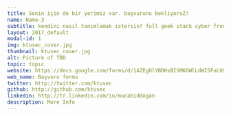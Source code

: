 ```yaml
---
title: Senin için de bir yerimiz var. başvurunu bekliyoruZ!
name: Name-3
subtitle: kendini nasıl tanımlamak istersin? full geek stack cyber frontback developer :) 
layout: 2017_default
modal-id: 1
img: ktusec_cover.jpg
thumbnail: ktusec_cover.jpg
alt: Picture of TBD
topic: topıc
website: https://docs.google.com/forms/d/1AZEgOlYBDHsBISMKGWlLdWI5FoLU9qHpLIBj6r2Wv9w/viewform?edit_requested=true
web_name: Başvuru formu
twitter: http://twitter.com/ktusec
github: http://github.com/ktusec
linkedin: http://tr.linkedin.com/in/mucahiddogan
description: More Info
---
```

